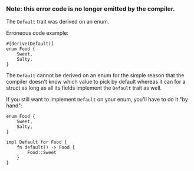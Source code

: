 ### Note: this error code is no longer emitted by the compiler.

The `Default` trait was derived on an enum.

Erroneous code example:

```compile_fail
#[derive(Default)]
enum Food {
    Sweet,
    Salty,
}
```

The `Default` cannot be derived on an enum for the simple reason that the
compiler doesn't know which value to pick by default whereas it can for a
struct as long as all its fields implement the `Default` trait as well.

If you still want to implement `Default` on your enum, you'll have to do it "by
hand":

```
enum Food {
    Sweet,
    Salty,
}

impl Default for Food {
    fn default() -> Food {
        Food::Sweet
    }
}
```
